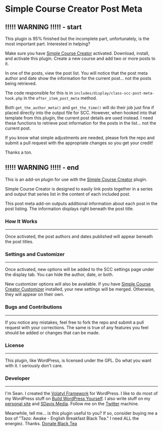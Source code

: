 Simple Course Creator Post Meta
=====================

!!!!! WARNING !!!!! - start
---

This plugin is 95% finished but the incomplete part, unfortunately, is the most important part. Interested in helping?

Make sure you have [Simple Course Creator](https://github.com/sdavis2702/simple-course-creator) activated. Download, install, and activate this plugin. Create a new course and add two or more posts to it. 

In one of the posts, view the post list. You will notice that the post meta author and date show the information for the current post... not the posts being retrieved.

The code responsible for this is in `includes/display/class-scc-post-meta-hook.php` in the `after_item_post_meta` method. 

Both `get_the_author_meta()` and `get_the_time()` will do their job just fine if placed directly into the output file for SCC. However, when hooked into that template from this plugin, the current post details are used instead. I need these functions to retrieve post information for the posts in the list... not the current post.

If you know what simple adjustments are needed, please fork the repo and submit a pull request with the appropriate changes so you get your credit!

Thanks a ton.

!!!!! WARNING !!!!! - end
---

This is an add-on plugin for use with the [Simple Course Creator](https://github.com/sdavis2702/simple-course-creator) plugin.

Simple Course Creator is designed to easily link posts together in a series and output that series list in the content of each included post.

This post meta add-on outputs additional information about each post in the post listing. The information displays right beneath the post title.

### How It Works
---

Once activated, the post authors and dates published will appear beneath the post titles.

### Settings and Customizer
---

Once activated, new options will be added to the SCC settings page under the display tab. You can hide the author, date, or both.

New customizer options will also be available. If you have [Simple Course Creator Customizer](http://buildwpyourself.com/downloads/scc-customizer/) installed, your new settings will be merged. Otherwise, they will appear on their own.

### Bugs and Contributions
---

If you notice any mistakes, feel free to fork the repo and submit a pull request with your corrections. The same is true of any features you feel should be added or changes that can be made. 

### License
---

This plugin, like WordPress, is licensed under the GPL. Do what you want with it. I seriously don't care. 

### Developer
---

I'm Sean. I created the [Volatyl Framework](http://volatylthemes.com) for WordPress. I like to do most of my WordPress stuff on [Build WordPress Yourself](http://buildwpyourself.com/). I also write stuff on my [personal site](http://seandavis.co) and [SDavis Media](http://sdavismedia.com). Follow me on the [Twitter](http://sdvs.me/twitter) machine.

Meanwhile, tell me... is this plugin useful to you? If so, consider buying me a box of "Tazo: Awake - English Breakfast Black Tea." I need ALL the energiez. Thanks. [Donate Black Tea](https://www.paypal.com/cgi-bin/webscr?cmd=_s-xclick&hosted_button_id=52HQDSEUA542S)

